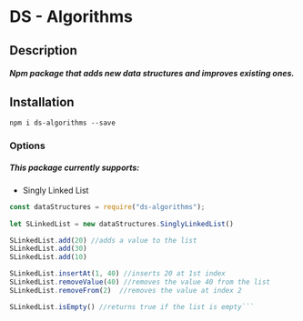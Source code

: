 # DS - Algorithms

## Description
##### Npm package that adds new data structures and improves existing ones.
## Installation
`npm i ds-algorithms --save`

### Options
##### This package currently supports:
- Singly Linked List
```js
const dataStructures = require("ds-algorithms");
    
let SLinkedList = new dataStructures.SinglyLinkedList()

SLinkedList.add(20) //adds a value to the list
SLinkedList.add(30)
SLinkedList.add(10)

SLinkedList.insertAt(1, 40) //inserts 20 at 1st index
SLinkedList.removeValue(40) //removes the value 40 from the list
SLinkedList.removeFrom(2)  //removes the value at index 2

SLinkedList.isEmpty() //returns true if the list is empty```